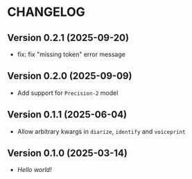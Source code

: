 # CHANGELOG

## Version 0.2.1 (2025-09-20)

- fix: fix "missing token" error message

## Version 0.2.0 (2025-09-09)

- Add support for `Precision-2` model

## Version 0.1.1 (2025-06-04)

- Allow arbitrary kwargs in `diarize`, `identify` and `voiceprint`

## Version 0.1.0 (2025-03-14)

- *Hello world!*
